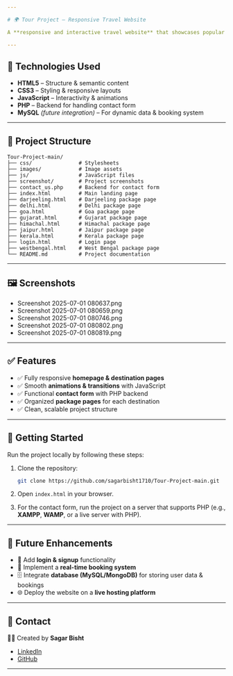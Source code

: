 ```yaml
---

# 🌍 Tour Project – Responsive Travel Website

A **responsive and interactive travel website** that showcases popular **tour packages and destinations** across India. The project features a modern UI, organized structure, and a **functional contact form** to provide a complete travel website experience.

---
```


## 🔧 **Technologies Used**

* **HTML5** – Structure & semantic content
* **CSS3** – Styling & responsive layouts
* **JavaScript** – Interactivity & animations
* **PHP** – Backend for handling contact form
* **MySQL** *(future integration)* – For dynamic data & booking system

---

## 📂 **Project Structure**

```
Tour-Project-main/
├── css/               # Stylesheets  
├── images/            # Image assets  
├── js/                # JavaScript files  
├── screenshot/        # Project screenshots  
├── contact_us.php     # Backend for contact form  
├── index.html         # Main landing page  
├── darjeeling.html    # Darjeeling package page  
├── delhi.html         # Delhi package page  
├── goa.html           # Goa package page  
├── gujarat.html       # Gujarat package page  
├── himachal.html      # Himachal package page  
├── jaipur.html        # Jaipur package page  
├── kerala.html        # Kerala package page  
├── login.html         # Login page  
├── westbengal.html    # West Bengal package page  
└── README.md          # Project documentation  
```

---

## 🖼 **Screenshots**

* Screenshot 2025-07-01 080637.png
* Screenshot 2025-07-01 080659.png
* Screenshot 2025-07-01 080746.png
* Screenshot 2025-07-01 080802.png
* Screenshot 2025-07-01 080819.png

---

## ✅ **Features**

* ✅ Fully responsive **homepage & destination pages**
* ✅ Smooth **animations & transitions** with JavaScript
* ✅ Functional **contact form** with PHP backend
* ✅ Organized **package pages** for each destination
* ✅ Clean, scalable project structure

---

## 🚀 **Getting Started**

Run the project locally by following these steps:

1. Clone the repository:

   ```bash
   git clone https://github.com/sagarbisht1710/Tour-Project-main.git
   ```
2. Open `index.html` in your browser.
3. For the contact form, run the project on a server that supports PHP (e.g., **XAMPP**, **WAMP**, or a live server with PHP).

---

## 🔮 **Future Enhancements**

* 🔐 Add **login & signup** functionality
* 🛒 Implement a **real-time booking system**
* 🗄 Integrate **database (MySQL/MongoDB)** for storing user data & bookings
* 🌐 Deploy the website on a **live hosting platform**

---

## 📧 **Contact**

👨‍💻 Created by **Sagar Bisht**

* [LinkedIn](https://www.linkedin.com/in/sagar-bisht-235b25273/)
* [GitHub](https://github.com/sagarbisht1710)

---

